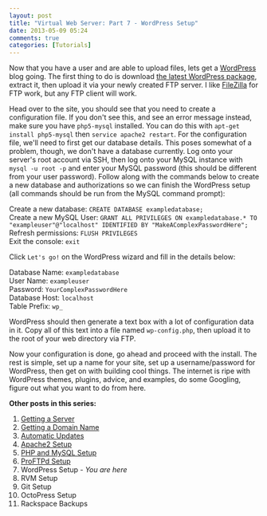 ```yaml
---
layout: post
title: "Virtual Web Server: Part 7 - WordPress Setup"
date: 2013-05-09 05:24
comments: true
categories: [Tutorials]
---
```


Now that you have a user and are able to upload files, lets get a [WordPress](http://wordpress.org/) blog going. The first thing to do is download [the latest WordPress package](http://wordpress.org/latest.zip), extract it, then upload it via your newly created FTP server. I like [FileZilla](https://filezilla-project.org/) for FTP work, but any FTP client will work.

Head over to the site, you should see that you need to create a configuration file. If you don't see this, and see an error message instead, make sure you have `php5-mysql` installed. You can do this with `apt-get install php5-mysql` then `service apache2 restart`. For the configuration file, we'll need to first get our database details. This poses somewhat of a problem, though, we don't have a database currently. Log onto your server's root account via SSH, then log onto your MySQL instance with `mysql -u root -p` and enter your MySQL password (this should be different from your user password). Follow along with the commands below to create a new database and authorizations so we can finish the WordPress setup (all commands should be run from the MySQL command prompt):

Create a new database: `CREATE DATABASE exampledatabase;`  
Create a new MySQL User: `GRANT ALL PRIVILEGES ON exampledatabase.* TO "exampleuser"@"localhost" IDENTIFIED BY "MakeAComplexPasswordHere";`  
Refresh permissions: `FLUSH PRIVILEGES`  
Exit the console: `exit`  

Click `Let's go!` on the WordPress wizard and fill in the details below:

Database Name: `exampledatabase`  
User Name: `exampleuser`  
Password: `YourComplexPasswordHere`  
Database Host: `localhost`  
Table Prefix: `wp_`  

WordPress should then generate a text box with a lot of configuration data in it. Copy all of this text into a file named `wp-config.php`, then upload it to the root of your web directory via FTP.

Now your configuration is done, go ahead and proceed with the install. The rest is simple, set up a name for your site, set up a username/password for WordPress, then get on with building cool things. The internet is ripe with WordPress themes, plugins, advice, and examples, do some Googling, figure out what you want to do from here.

**Other posts in this series:**

1. [Getting a Server](/blog/2013/04/23/virtual-web-server-part-1-rackspace/)
2. [Getting a Domain Name](/blog/2013/04/23/virtual-web-server-part-2-hover/)
3. [Automatic Updates](/blog/2013/04/23/virtual-web-server-part-3-automatic-updates-in-debian/)
4. [Apache2 Setup](/blog/2013/04/28/virtual-web-server-part-4-apache-web-server/)
5. [PHP and MySQL Setup](/blog/2013/05/02/virtual-web-server-part-5-php-and-mysql-setup/)
6. [ProFTPd Setup](/blog/2013/05/09/virtual-web-server-part-6-proftpd-setup/)
7. WordPress Setup _- You are here_
8. RVM Setup
9. Git Setup
10. OctoPress Setup
11. Rackspace Backups
